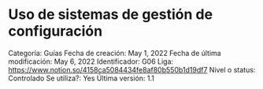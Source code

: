 # Uso de sistemas de gestión de configuración

Categoría: Guías
Fecha de creación: May 1, 2022
Fecha de última modificación: May 6, 2022
Identificador: G06
Liga: https://www.notion.so/4158ca5084434fe8af80b550b1d19df7
Nivel o status: Controlado
Se utiliza?: Yes
Última versión: 1.1